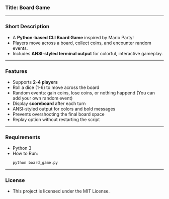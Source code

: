 ### Title: Board Game

---

### Short Description
- A **Python-based CLI Board Game** inspired by Mario Party!
- Players move across a board, collect coins, and encounter random events.
- Includes **ANSI-styled terminal output** for colorful, interactive gameplay.

---

### Features
- Supports **2-4 players**
- Roll a dice (1-6) to move across the board
- Random events: gain coins, lose coins, or nothing happend (You can add your own random event)
- Display **scoreboard** after each turn
- ANSI-styled output for colors and bold messages
- Prevents overshooting the final board space
- Replay option without restarting the script

---

### Requirements
- Python 3
- How to Run:
  ```bash
  python board_game.py

---

### License
- This project is licensed under the MIT License.